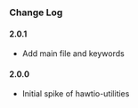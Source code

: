 ### Change Log

#### 2.0.1
* Add main file and keywords

#### 2.0.0
* Initial spike of hawtio-utilities
